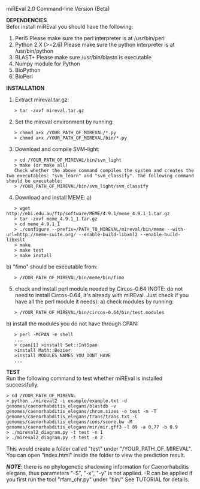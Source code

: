 miREval 2.0 Command-line Version (Beta)

**DEPENDENCIES**    
Befor install miREval you should have the following:
1. Perl5
   Please make sure the perl interpreter is at /usr/bin/perl
2. Python 2.X (>=2.6)
   Please make sure the python interpreter is at /usr/bin/python
3. BLAST+
   Please make sure /usr/bin/blastn is executable
4. Numpy module for Python
5. BioPython
6. BioPerl


**INSTALLATION**    
1. Extract mireval.tar.gz:
```
   > tar -zxvf mireval.tar.gz
```

2. Set the mireval environment by running:
```
   > chmod a+x /YOUR_PATH_OF_MIREVAL/*.py
   > chmod a+x /YOUR_PATH_OF_MIREVAL/bin/*.py
```

3. Download and compile SVM-light:
```
   > cd /YOUR_PATH_OF_MIREVAL/bin/svm_light
   > make (or make all)
   Check whether the above command compiles the system and creates the two executables: "svm_learn" and "svm_classify". The following command should be executable:
   > /YOUR_PATH_OF_MIREVAL/bin/svm_light/svm_classify
```
4. Download and install MEME:
   a)
``` 
   > wget http://ebi.edu.au/ftp/software/MEME/4.9.1/meme_4.9.1_1.tar.gz
   > tar -zxvf meme_4.9.1_1.tar.gz
   > cd meme_4.9.1_1
   > ./configure --prefix=/PATH_TO_MIREVAL/mireval/bin/meme --with-url=http://meme-suite.org/ --enable-build-libxml2 --enable-build-libxslt
   > make
   > make test
   > make install
```   
   b) "fimo" should be executable from:
```   
   > /YOUR_PATH_OF_MIREVAL/bin/meme/bin/fimo
```

5. check and install perl module needed by Circos-0.64 (NOTE: do not need to install Circos-0.64, it's already with miREval. Just check if you have all the perl module it needs):
   a) check modules by running:
```
   > /YOUR_PATH_OF_MIREVAL/bin/circos-0.64/bin/test.modules
```   
   b) install the modules you do not have through CPAN:
```   
   > perl -MCPAN -e shell
   ...
   > cpan[1] >install Set::IntSpan
   >install Math::Bezier
   >install MODULES_NAMES_YOU_DONT_HAVE
   ...
```

**TEST**    
Run the following command to test whether miREval is installed successfully.
    
```
> cd /YOUR_PATH_OF_MIREVAL
> python ./mireval2 -i example/example.txt -d genomes/caenorhabditis_elegans/blastdb -v genomes/caenorhabditis_elegans/chrom.sizes -o test -m -T genomes/caenorhabditis_elegans/trans/trans.txt -C genomes/caenorhabditis_elegans/cons/score.bw -M genomes/caenorhabditis_elegans/mir/mir.gff3 -l 89 -a 0.77 -b 0.9
> ./mireval2_diagram.py -t test -n 1
> ./mireval2_diagram.py -t test -n 2
```
    
This would create a folder called "test" under "/YOUR_PATH_OF_MIREVAL". You can open "index.html" inside the folder to view the prediction result. 

***NOTE***: there is no phylogenetic shadowing information for Caenorhabditis elegans, thus parameters "-S", "-x", "-y" is not applied. 
            -R can be applied if you first run the tool "rfam_chr.py" under "bin/"
            See TUTORIAL for details.
